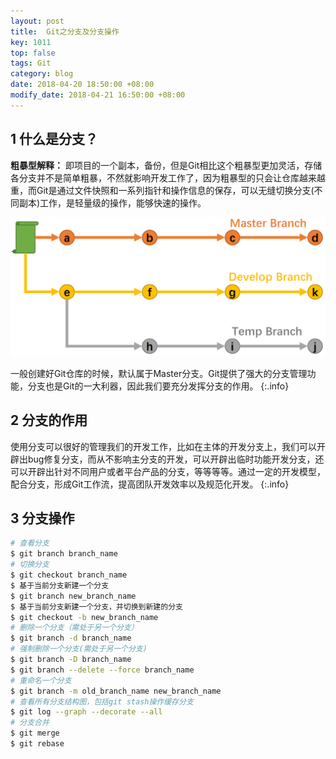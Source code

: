 ```yaml
---
layout: post
title:  Git之分支及分支操作
key: 1011
top: false
tags: Git
category: blog
date: 2018-04-20 18:50:00 +08:00
modify_date: 2018-04-21 16:50:00 +08:00
---
```


## 1 什么是分支？

**粗暴型解释：** 即项目的一个副本，备份，但是Git相比这个粗暴型更加灵活，存储各分支并不是简单粗暴，不然就影响开发工作了，因为粗暴型的只会让仓库越来越重，而Git是通过文件快照和一系列指针和操作信息的保存，可以无缝切换分支(不同副本)工作，是轻量级的操作，能够快速的操作。

![分支示意图](https://raw.githubusercontent.com/yicm/Images/master/blog/git_branch.png)

一般创建好Git仓库的时候，默认属于Master分支。Git提供了强大的分支管理功能，分支也是Git的一大利器，因此我们要充分发挥分支的作用。
{:.info}

## 2 分支的作用

使用分支可以很好的管理我们的开发工作，比如在主体的开发分支上，我们可以开辟出bug修复分支，而从不影响主分支的开发，可以开辟出临时功能开发分支，还可以开辟出针对不同用户或者平台产品的分支，等等等等。通过一定的开发模型，配合分支，形成Git工作流，提高团队开发效率以及规范化开发。
{:.info}

## 3 分支操作

```bash
# 查看分支
$ git branch branch_name
# 切换分支
$ git checkout branch_name
$ 基于当前分支新建一个分支
$ git branch new_branch_name
$ 基于当前分支新建一个分支，并切换到新建的分支
$ git checkout -b new_branch_name
# 删除一个分支（需处于另一个分支）
$ git branch -d branch_name
# 强制删除一个分支(需处于另一个分支)
$ git branch -D branch_name
$ git branch --delete --force branch_name
# 重命名一个分支
$ git branch -m old_branch_name new_branch_name
# 查看所有分支结构图，包括git stash操作缓存分支
$ git log --graph --decorate --all
# 分支合并
$ git merge 
$ git rebase 
```